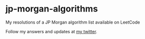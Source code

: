 # jp-morgan-algorithms
My resolutions of a JP Morgan algorithm list available on LeetCode

Follow my answers and updates at [my twitter](https://twitter.com/ducaswtf).
